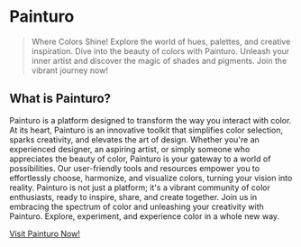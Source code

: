 # Painturo

> Where Colors Shine! Explore the world of hues, palettes, and creative inspiration. Dive into the beauty of colors with Painturo. Unleash your inner artist and discover the magic of shades and pigments. Join the vibrant journey now!

## What is Painturo?

Painturo is a platform designed to transform the way you interact with color. At its heart, Painturo is an innovative toolkit that simplifies color selection, sparks creativity, and elevates the art of design. Whether you're an experienced designer, an aspiring artist, or simply someone who appreciates the beauty of color, Painturo is your gateway to a world of possibilities. Our user-friendly tools and resources empower you to effortlessly choose, harmonize, and visualize colors, turning your vision into reality. Painturo is not just a platform; it's a vibrant community of color enthusiasts, ready to inspire, share, and create together. Join us in embracing the spectrum of color and unleashing your creativity with Painturo. Explore, experiment, and experience color in a whole new way.

[Visit Painturo Now!](https://arjeusman.github.io/painturo/ "Painturo - Where Colors Shine!")
